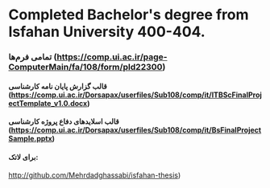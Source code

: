 # Completed Bachelor's degree from Isfahan University 400-404.

### تمامی فرم‌ها (https://comp.ui.ac.ir/page-ComputerMain/fa/108/form/pId22300) 

#### قالب گزارش پایان نامه کارشناسی (https://comp.ui.ac.ir/Dorsapax/userfiles/Sub108/comp/it/ITBScFinalProjectTemplate_v1.0.docx) 

#### قالب اسلایدهای دفاع پروژه کارشناسی (https://comp.ui.ac.ir/Dorsapax/userfiles/Sub108/comp/it/BsFinalProjectSample.pptx)

#### برای لاتک:
http://github.com/Mehrdadghassabi/isfahan-thesis)
